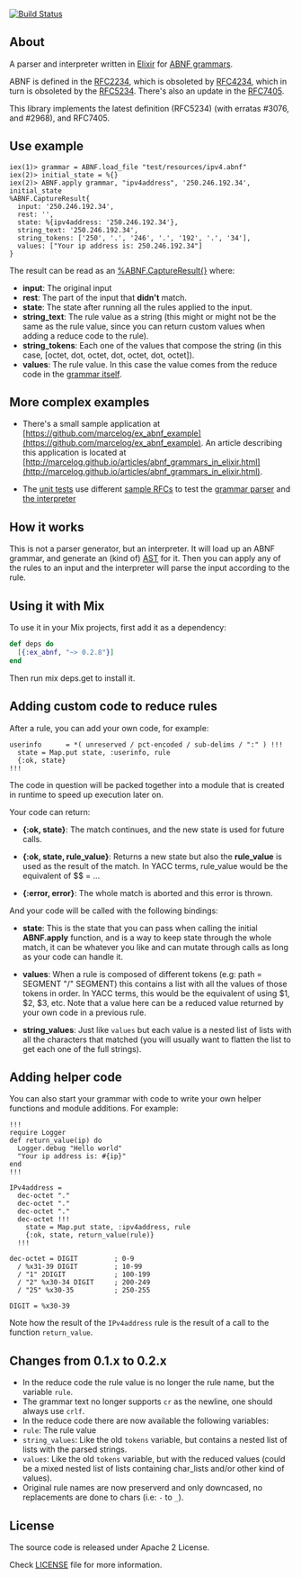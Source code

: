 [![Build Status](https://travis-ci.org/VoiSmart/ex_abnf.svg?branch=develop)](https://travis-ci.org/VoiSmart/ex_abnf)

## About

A parser and interpreter written in [Elixir](http://elixir-lang.org/) for [ABNF grammars](https://en.wikipedia.org/wiki/Augmented_Backus%E2%80%93Naur_Form).

ABNF is defined in the [RFC2234](https://tools.ietf.org/html/rfc2234), which is
obsoleted by [RFC4234](https://tools.ietf.org/html/rfc4234), which in turn is
obsoleted by the [RFC5234](https://tools.ietf.org/html/rfc5234). There's also an update
in the [RFC7405](https://tools.ietf.org/html/rfc7405).

This library implements the latest definition (RFC5234) (with erratas #3076, and #2968), and RFC7405.

## Use example

    iex(1)> grammar = ABNF.load_file "test/resources/ipv4.abnf"
    iex(2)> initial_state = %{}
    iex(2)> ABNF.apply grammar, "ipv4address", '250.246.192.34', initial_state
    %ABNF.CaptureResult{
      input: '250.246.192.34',
      rest: '',
      state: %{ipv4address: '250.246.192.34'},
      string_text: '250.246.192.34',
      string_tokens: ['250', '.', '246', '.', '192', '.', '34'],
      values: ["Your ip address is: 250.246.192.34"]
    }

The result can be read as an [%ABNF.CaptureResult{}](https://github.com/marcelog/ex_abnf/blob/master/lib/ex_abnf/capture_result.ex)
where:
 * **input**: The original input
 * **rest**: The part of the input that **didn't** match.
 * **state**: The state after running all the rules applied to the input.
 * **string_text**: The rule value as a string (this might or might not be the same  as the rule value, since you can return custom values when adding a reduce code to the rule).
 * **string_tokens**: Each one of the values that compose the string (in this case, [octet, dot, octet, dot, octet, dot, octet]).
 * **values**: The rule value. In this case the value comes from the reduce code in the [grammar itself](https://github.com/marcelog/ex_abnf/blob/master/test/resources/ipv4.abnf#L6).

## More complex examples

* There's a small sample application at [https://github.com/marcelog/ex_abnf_example](https://github.com/marcelog/ex_abnf_example). An article
describing this application is located at [http://marcelog.github.io/articles/abnf_grammars_in_elixir.html](http://marcelog.github.io/articles/abnf_grammars_in_elixir.html).

* The [unit tests](https://github.com/marcelog/ex_abnf/blob/master/test/ex_abnf_test.exs)
use different [sample RFCs](https://github.com/marcelog/ex_abnf/tree/master/test/resources) to
test the [grammar parser](https://github.com/marcelog/ex_abnf/blob/master/lib/ex_abnf/grammar.ex)
and [the interpreter](https://github.com/marcelog/ex_abnf/blob/master/lib/ex_abnf/interpreter.ex)

## How it works
This is not a parser generator, but an interpreter. It will load up an ABNF
grammar, and generate an (kind of) [AST](http://en.wikipedia.org/wiki/Abstract_syntax_tree)
for it. Then you can apply any of the rules to an input and the interpreter
will parse the input according to the rule.

## Using it with Mix

To use it in your Mix projects, first add it as a dependency:

```elixir
def deps do
  [{:ex_abnf, "~> 0.2.8"}]
end
```
Then run mix deps.get to install it.

## Adding custom code to reduce rules
After a rule, you can add your own code, for example:
```
userinfo      = *( unreserved / pct-encoded / sub-delims / ":" ) !!!
  state = Map.put state, :userinfo, rule
  {:ok, state}
!!!
```

The code in question will be packed together into a module that is created in
runtime to speed up execution later on.

Your code can return:
 * **{:ok, state}**: The match continues, and the new state is used for
 future calls.

 * **{:ok, state, rule_value}**: Returns a new state but also the **rule_value**
 is used as the result of the match. In YACC terms, rule_value would be the
 equivalent of $$ = ...

 * **{:error, error}**: The whole match is aborted and this error is thrown.

And your code will be called with the following bindings:

 * **state**: This is the state that you can pass when calling the initial
 **ABNF.apply** function, and is a way to keep state through the whole match,
 it can be whatever you like and can mutate through calls as long as your code
 can handle it.

 * **values**: When a rule is composed of different tokens
 (e.g: path = SEGMENT "/" SEGMENT) this contains a list with all the values of
 those tokens in order. In YACC terms, this would be the equivalent of using
 $1, $2, $3, etc. Note that a value here can be a reduced value returned by
 your own code in a previous rule.

 * **string_values**: Just like `values` but each value is a nested list of
 lists with all the characters that matched (you will usually want to flatten
 the list to get each one of the full strings).

## Adding helper code
You can also start your grammar with code to write your own helper functions and
module additions. For example:
```
!!!
require Logger
def return_value(ip) do
  Logger.debug "Hello world"
  "Your ip address is: #{ip}"
end
!!!

IPv4address =
  dec-octet "."
  dec-octet "."
  dec-octet "."
  dec-octet !!!
    state = Map.put state, :ipv4address, rule
    {:ok, state, return_value(rule)}
  !!!

dec-octet = DIGIT         ; 0-9
  / %x31-39 DIGIT         ; 10-99
  / "1" 2DIGIT            ; 100-199
  / "2" %x30-34 DIGIT     ; 200-249
  / "25" %x30-35          ; 250-255

DIGIT = %x30-39
```

Note how the result of the `IPv4address` rule is the result of a call to the
function `return_value`.

## Changes from 0.1.x to 0.2.x
 * In the reduce code the rule value is no longer the rule name, but the
 variable `rule`.
 * The grammar text no longer supports `cr` as the newline, one should always
 use `crlf`.
 * In the reduce code there are now available the following variables:
  * `rule`: The rule value
  * `string_values`: Like the old `tokens` variable, but contains a nested list
  of lists with the parsed strings.
  * `values`: Like the old `tokens` variable, but with the reduced values
  (could be a mixed nested list of lists containing char_lists and/or other
  kind of values).
 * Original rule names are now preserverd and only downcased, no replacements
 are done to chars (i.e: `-` to `_`).

## License
The source code is released under Apache 2 License.

Check [LICENSE](https://github.com/marcelog/ex_abnf/blob/master/LICENSE) file
for more information.
